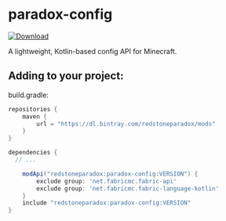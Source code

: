 # paradox-config

[ ![Download](https://api.bintray.com/packages/redstoneparadox/mods/paradox-config/images/download.svg?version=v0.3.1-alpha) ](https://bintray.com/redstoneparadox/mods/paradox-config/v0.3.1-alpha/link)

A lightweight, Kotlin-based config API for Minecraft.


## Adding to your project:

build.gradle:
```gradle
repositories {
	maven {
		url = "https://dl.bintray.com/redstoneparadox/mods"
	}
}

dependencies {
  // ...

	modApi("redstoneparadox:paradox-config:VERSION") {
		exclude group: 'net.fabricmc.fabric-api'
		exclude group: 'net.fabricmc.fabric-language-kotlin'
	}
	include "redstoneparadox:paradox-config:VERSION"
}
```
